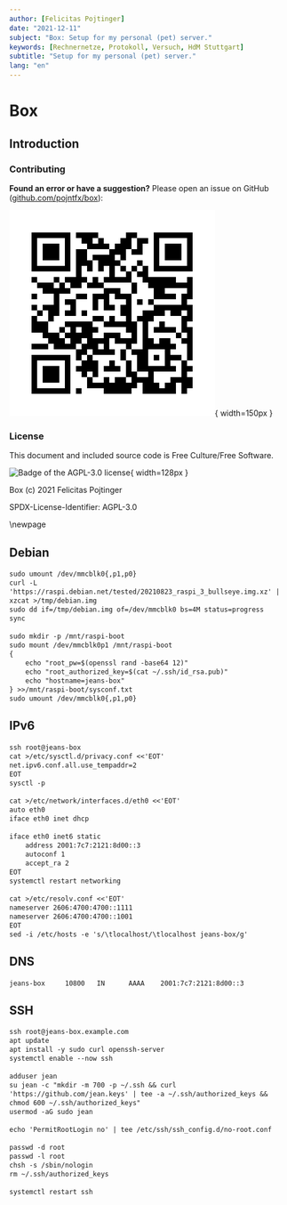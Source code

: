 ```yaml
---
author: [Felicitas Pojtinger]
date: "2021-12-11"
subject: "Box: Setup for my personal (pet) server."
keywords: [Rechnernetze, Protokoll, Versuch, HdM Stuttgart]
subtitle: "Setup for my personal (pet) server."
lang: "en"
---
```


# Box

## Introduction

### Contributing

**Found an error or have a suggestion?** Please open an issue on GitHub ([github.com/pojntfx/box](https://github.com/pojntfx/box)):

![QR-Code to the source code on GitHub](./static/qr.png){ width=150px }

### License

This document and included source code is Free Culture/Free Software.

![Badge of the AGPL-3.0 license](https://www.gnu.org/graphics/agplv3-155x51.png){ width=128px }

Box (c) 2021 Felicitas Pojtinger

SPDX-License-Identifier: AGPL-3.0

\newpage

## Debian

```shell
sudo umount /dev/mmcblk0{,p1,p0}
curl -L 'https://raspi.debian.net/tested/20210823_raspi_3_bullseye.img.xz' | xzcat >/tmp/debian.img
sudo dd if=/tmp/debian.img of=/dev/mmcblk0 bs=4M status=progress
sync

sudo mkdir -p /mnt/raspi-boot
sudo mount /dev/mmcblk0p1 /mnt/raspi-boot
{
    echo "root_pw=$(openssl rand -base64 12)"
    echo "root_authorized_key=$(cat ~/.ssh/id_rsa.pub)"
    echo "hostname=jeans-box"
} >>/mnt/raspi-boot/sysconf.txt
sudo umount /dev/mmcblk0{,p1,p0}
```

## IPv6

```shell
ssh root@jeans-box
cat >/etc/sysctl.d/privacy.conf <<'EOT'
net.ipv6.conf.all.use_tempaddr=2
EOT
sysctl -p

cat >/etc/network/interfaces.d/eth0 <<'EOT'
auto eth0
iface eth0 inet dhcp

iface eth0 inet6 static
    address 2001:7c7:2121:8d00::3
    autoconf 1
    accept_ra 2
EOT
systemctl restart networking

cat >/etc/resolv.conf <<'EOT'
nameserver 2606:4700:4700::1111
nameserver 2606:4700:4700::1001
EOT
sed -i /etc/hosts -e 's/\tlocalhost/\tlocalhost jeans-box/g'
```

## DNS

```config
jeans-box     10800   IN      AAAA    2001:7c7:2121:8d00::3
```

## SSH

```shell
ssh root@jeans-box.example.com
apt update
apt install -y sudo curl openssh-server
systemctl enable --now ssh

adduser jean
su jean -c "mkdir -m 700 -p ~/.ssh && curl 'https://github.com/jean.keys' | tee -a ~/.ssh/authorized_keys && chmod 600 ~/.ssh/authorized_keys"
usermod -aG sudo jean

echo 'PermitRootLogin no' | tee /etc/ssh/ssh_config.d/no-root.conf

passwd -d root
passwd -l root
chsh -s /sbin/nologin
rm ~/.ssh/authorized_keys

systemctl restart ssh
```
